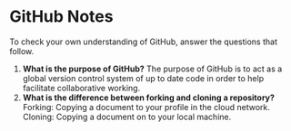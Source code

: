 # GitHub Notes

To check your own understanding of GitHub, answer the questions that follow.

1. **What is the purpose of GitHub?** 
The purpose of GitHub is to act as a global version control system of up to date code in order to help facilitate collaborative working.
1. **What is the difference between forking and cloning a repository?** 
Forking: Copying a document to your profile in the cloud network.
Cloning: Copying a document on to your local machine.